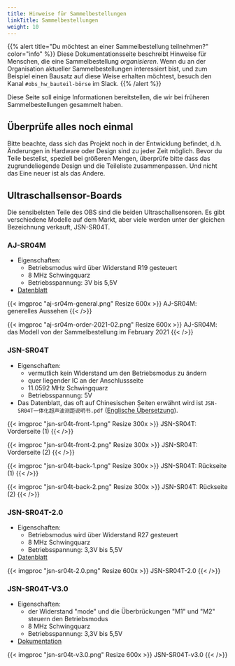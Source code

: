 ```yaml
---
title: Hinweise für Sammelbestellungen
linkTitle: Sammelbestellungen
weight: 10
---
```


{{% alert title="Du möchtest an einer Sammelbestellung teilnehmen?" color="info" %}}
Diese Dokumentationsseite beschreibt Hinweise für Menschen, die eine
Sammelbestellung _organisieren_. Wenn du an der Organisation aktueller
Sammelbestellungen interessiert bist, und zum Beispiel einen Bausatz auf diese
Weise erhalten möchtest, besuch den Kanal `#obs_hw_bauteil-börse` im Slack.
{{% /alert %}}


Diese Seite soll einige Informationen bereitstellen, die wir bei früheren
Sammelbestellungen gesammelt haben.

## Überprüfe alles noch einmal

Bitte beachte, dass sich das Projekt noch in der Entwicklung befindet, d.h.
Änderungen in Hardware oder Design sind zu jeder Zeit möglich. Bevor du Teile
bestellst, speziell bei größeren Mengen, überprüfe bitte dass das zugrundeliegende
Design und die Teileliste zusammenpassen. Und nicht das Eine neuer ist als
das Andere.


## Ultraschallsensor-Boards

Die sensibelsten Teile des OBS sind die beiden Ultraschallsensoren.
Es gibt verschiedene Modelle auf dem Markt, aber viele werden unter der gleichen
Bezeichnung verkauft, JSN-SR04T.

### AJ-SR04M

* Eigenschaften:
  * Betriebsmodus wird über Widerstand R19 gesteuert
  * 8 MHz Schwingquarz
  * Betriebsspannung: 3V bis 5,5V
* [Datenblatt](https://github.com/tomaskovacik/kicad-library/tree/master/library/datasheet/K02-AJ-SR04)

{{< imgproc "aj-sr04m-general.png" Resize 600x >}}
AJ-SR04M: generelles Aussehen
{{< />}}

{{< imgproc "aj-sr04m-order-2021-02.png" Resize 600x >}}
AJ-SR04M: das Modell von der Sammelbestellung im February 2021
{{< />}}


### JSN-SR04T

* Eigenschaften:
  * vermutlich kein Widerstand um den Betriebsmodus zu ändern
  * quer liegender IC an der Anschlussseite
  * 11.0592 MHz Schwingquarz
  * Betriebsspannung: 5V
* Das Datenblatt, das oft auf Chinesischen Seiten erwähnt wird ist `JSN-SR04T一体化超声波测距说明书.pdf` ([Englische Übersetzung](jsn-sr04t-en.pdf)).

{{< imgproc "jsn-sr04t-front-1.png" Resize 300x >}}
JSN-SR04T: Vorderseite (1)
{{< />}}

{{< imgproc "jsn-sr04t-front-2.png" Resize 300x >}}
JSN-SR04T: Vorderseite (2)
{{< />}}

{{< imgproc "jsn-sr04t-back-1.png" Resize 300x >}}
JSN-SR04T: Rückseite (1)
{{< />}}

{{< imgproc "jsn-sr04t-back-2.png" Resize 300x >}}
JSN-SR04T: Rückseite (2)
{{< />}}

### JSN-SR04T-2.0

* Eigenschaften:
  * Betriebsmodus wird über Widerstand R27 gesteuert
  * 8 MHz Schwingquarz
  * Betriebsspannung: 3,3V bis 5,5V
* [Datenblatt](https://www.jahankitshop.com/getattach.aspx?id=4635&Type=Product)

{{< imgproc "jsn-sr04t-2.0.png" Resize 600x >}}
JSN-SR04T-2.0
{{< />}}

### JSN-SR04T-V3.0

* Eigenschaften:
  * der Widerstand "mode" und die Überbrückungen "M1" und "M2" steuern den Betriebsmodus
  * 8 MHz Schwingquarz
  * Betriebsspannung: 3,3V bis 5,5V
* [Dokumentation](https://de.aliexpress.com/item/32863960886.html)

{{< imgproc "jsn-sr04t-v3.0.png" Resize 600x >}}
JSN-SR04T-v3.0
{{< />}}
